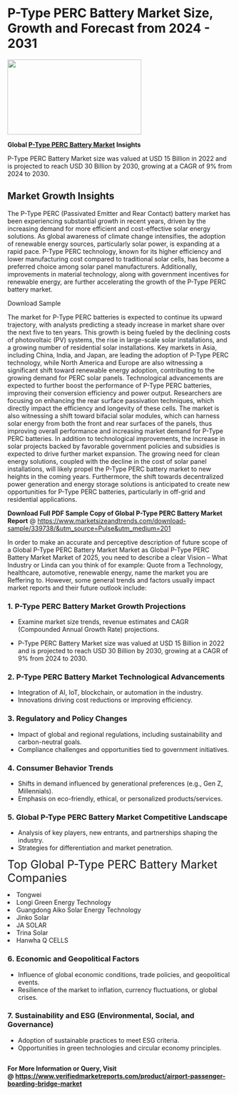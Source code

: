 <H1>P-Type PERC Battery Market Size, Growth and Forecast from 2024 - 2031</H1><img class="aligncenter size-medium wp-image-584254" src="https://thirdeyenews.in/wp-content/uploads/2024/09/Global-Market-Research-300x168.jpeg" alt="" width="300" height="168" /><p><strong>Global&nbsp;<a href="https://www.marketsizeandtrends.com/download-sample/339738/&amp;utm_source=Pulse&amp;utm_medium=201">P-Type PERC Battery Market</a> Insights</strong></p><p>P-Type PERC Battery Market size was valued at USD 15 Billion in 2022 and is projected to reach USD 30 Billion by 2030, growing at a CAGR of 9% from 2024 to 2030.</p><p><h2>Market Growth Insights</h2> <p>The P-Type PERC (Passivated Emitter and Rear Contact) battery market has been experiencing substantial growth in recent years, driven by the increasing demand for more efficient and cost-effective solar energy solutions. As global awareness of climate change intensifies, the adoption of renewable energy sources, particularly solar power, is expanding at a rapid pace. P-Type PERC technology, known for its higher efficiency and lower manufacturing cost compared to traditional solar cells, has become a preferred choice among solar panel manufacturers. Additionally, improvements in material technology, along with government incentives for renewable energy, are further accelerating the growth of the P-Type PERC battery market.</p> <p>Download Sample</p> <p>The market for P-Type PERC batteries is expected to continue its upward trajectory, with analysts predicting a steady increase in market share over the next five to ten years. This growth is being fueled by the declining costs of photovoltaic (PV) systems, the rise in large-scale solar installations, and a growing number of residential solar installations. Key markets in Asia, including China, India, and Japan, are leading the adoption of P-Type PERC technology, while North America and Europe are also witnessing a significant shift toward renewable energy adoption, contributing to the growing demand for PERC solar panels. Technological advancements are expected to further boost the performance of P-Type PERC batteries, improving their conversion efficiency and power output. Researchers are focusing on enhancing the rear surface passivation techniques, which directly impact the efficiency and longevity of these cells. The market is also witnessing a shift toward bifacial solar modules, which can harness solar energy from both the front and rear surfaces of the panels, thus improving overall performance and increasing market demand for P-Type PERC batteries. In addition to technological improvements, the increase in solar projects backed by favorable government policies and subsidies is expected to drive further market expansion. The growing need for clean energy solutions, coupled with the decline in the cost of solar panel installations, will likely propel the P-Type PERC battery market to new heights in the coming years. Furthermore, the shift towards decentralized power generation and energy storage solutions is anticipated to create new opportunities for P-Type PERC batteries, particularly in off-grid and residential applications. </p> <p></p><p><span class=""><strong>Download Full PDF Sample Copy of Global P-Type PERC Battery Market Report</strong> @ <a href="https://www.marketsizeandtrends.com/download-sample/339738/&amp;utm_source=Pulse&amp;utm_medium=201" target="_blank">https://www.marketsizeandtrends.com/download-sample/339738/&amp;utm_source=Pulse&amp;utm_medium=201</a></span></p><p>In order to make an accurate and perceptive description of future scope of a Global&nbsp;P-Type PERC Battery Market Market as Global&nbsp;P-Type PERC Battery Market Market of 2025, you need to describe a clear Vision &ndash; What Industry or Linda can you think of for example: Quote from a Technology, healthcare, automotive, renewable energy, name the market you are Reffering to. However, some general trends and factors usually impact market reports and their future outlook include:</p><h3>1.&nbsp;<strong>P-Type PERC Battery Market Growth Projections</strong></h3><ul><li>Examine market size trends, revenue estimates and CAGR (Compounded Annual Growth Rate) projections.</li><li><p>P-Type PERC Battery Market size was valued at USD 15 Billion in 2022 and is projected to reach USD 30 Billion by 2030, growing at a CAGR of 9% from 2024 to 2030.</p></li></ul><h3>2.&nbsp;<strong>P-Type PERC Battery Market Technological Advancements</strong></h3><ul><li>Integration of AI, IoT, blockchain, or automation in the industry.</li><li>Innovations driving cost reductions or improving efficiency.</li></ul><h3>3.&nbsp;<strong>Regulatory and Policy Changes</strong></h3><ul><li>Impact of global and regional regulations, including sustainability and carbon-neutral goals.</li><li>Compliance challenges and opportunities tied to government initiatives.</li></ul><h3>4.&nbsp;<strong>Consumer Behavior Trends</strong></h3><ul><li>Shifts in demand influenced by generational preferences (e.g., Gen Z, Millennials).</li><li>Emphasis on eco-friendly, ethical, or personalized products/services.</li></ul><h3>5.&nbsp;<strong>Global P-Type PERC Battery Market Competitive Landscape</strong></h3><ul><li>Analysis of key players, new entrants, and partnerships shaping the industry.</li><li>Strategies for differentiation and market penetration.</li></ul><p data-pm-slice="1 1 []"><span style="color: inherit; font-family: inherit; font-size: 25px;">Top Global P-Type PERC Battery Market Companies</span></p><div class="" data-test-id=""><p><li>Tongwei</li><li> Longi Green Energy Technology</li><li> Guangdong Aiko Solar Energy Technology</li><li> Jinko Solar</li><li> JA SOLAR</li><li> Trina Solar</li><li> Hanwha Q CELLS</li></p></div><h3>6.&nbsp;<strong>Economic and Geopolitical Factors</strong></h3><ul><li>Influence of global economic conditions, trade policies, and geopolitical events.</li><li>Resilience of the market to inflation, currency fluctuations, or global crises.</li></ul><h3>7.&nbsp;<strong>Sustainability and ESG (Environmental, Social, and Governance)</strong></h3><ul><li>Adoption of sustainable practices to meet ESG criteria.</li><li>Opportunities in green technologies and circular economy principles.</li></ul><h2><strong style="font-size: 14px;">For More Information or Query, Visit @&nbsp;</strong><a style="background-color: #ffffff; font-size: 14px;" href="https://www.marketsizeandtrends.com/report/p-type-perc-battery-market/" target="_blank">https://www.verifiedmarketreports.com/product/airport-passenger-boarding-bridge-market</a></h2>
